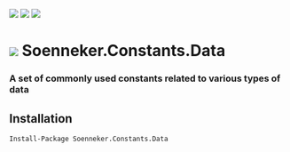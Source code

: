 [![](https://img.shields.io/nuget/v/Soenneker.Constants.Data.svg?style=for-the-badge)](https://www.nuget.org/packages/Soenneker.Constants.Data/)
[![](https://img.shields.io/github/actions/workflow/status/soenneker/soenneker.constants.data/publish-package.yml?style=for-the-badge)](https://github.com/soenneker/soenneker.constants.data/actions/workflows/publish-package.yml)
[![](https://img.shields.io/nuget/dt/Soenneker.Constants.Data.svg?style=for-the-badge)](https://www.nuget.org/packages/Soenneker.Constants.Data/)

# ![](https://user-images.githubusercontent.com/4441470/224455560-91ed3ee7-f510-4041-a8d2-3fc093025112.png) Soenneker.Constants.Data
### A set of commonly used constants related to various types of data

## Installation

```
Install-Package Soenneker.Constants.Data
```
